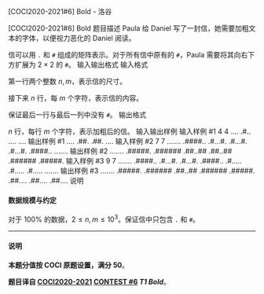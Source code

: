 



[COCI2020-2021#6] Bold - 洛谷














[COCI2020-2021#6] Bold
题目描述
Paula 给 Daniel 写了一封信，她需要加粗文本的字体，以便视力恶化的 Daniel 阅读。

信可以用 `.` 和 `#` 组成的矩阵表示。对于所有信中原有的 `#`，Paula 需要将其向右下方扩展为 $2 \times 2$ 的 `#`。
输入输出格式
输入格式

第一行两个整数 $n, m$，表示信的尺寸。

接下来 $n$ 行，每 $m$ 个字符，表示信的内容。

保证最后一行与最后一列中没有 `#`。
输出格式

$n$ 行，每行 $m$ 个字符，表示加粗后的信。
输入输出样例
输入样例 #1
4 4
....
.#..
....
....
输出样例 #1
....
.##.
.##.
....
输入样例 #2
7 7
.......
.####..
.#...#.
.#...#.
.#...#.
.####..
.......
输出样例 #2
.......
.#####.
.######
.##..##
.##..##
.######
.#####.
输入样例 #3
9 7
.......
.####..
.#...#.
.#...#.
.####..
.#.....
.#.....
.#.....
.......
输出样例 #3
.......
.#####.
.######
.##..##
.######
.#####.
.##....
.##....
.##....
说明
#### 数据规模与约定

对于 $100\%$ 的数据，$2 \le n, m \le 10^3$。保证信中只包含 `.` 和 `#`。

------------

#### 说明

**本题分值按 COCI 原题设置，满分 $50$**。

**题目译自 [COCI2020-2021](https://hsin.hr/coci/archive/2020_2021/) [CONTEST #6](https://hsin.hr/coci/archive/2020_2021/contest6_tasks.pdf) _T1 Bold_**。






